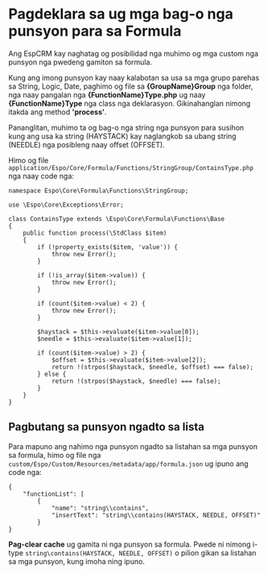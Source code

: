 # Pagdeklara sa ug mga bag-o nga punsyon para sa Formula

Ang EspCRM kay naghatag og posibilidad nga muhimo og mga custom nga punsyon nga pwedeng gamiton sa formula.

Kung ang imong punsyon kay naay kalabotan sa usa sa mga grupo parehas sa String, Logic, Date, paghimo og file sa __{GroupName}Group__ nga folder, nga naay pangalan nga __{FunctionName}Type.php__ ug naay __{FunctionName}Type__ nga class nga deklarasyon. Gikinahanglan nimong itakda ang method __'process'__.

Pananglitan, muhimo ta og bag-o nga string nga punsyon para susihon kung ang usa ka string (HAYSTACK) kay naglangkob sa ubang string (NEEDLE) nga posibleng naay offset (OFFSET).

Himo og file `application/Espo/Core/Formula/Functions/StringGroup/ContainsType.php` nga naay code nga:

```
namespace Espo\Core\Formula\Functions\StringGroup;

use \Espo\Core\Exceptions\Error;

class ContainsType extends \Espo\Core\Formula\Functions\Base
{
    public function process(\StdClass $item)
    {
        if (!property_exists($item, 'value')) {
            throw new Error();
        }

        if (!is_array($item->value)) {
            throw new Error();
        }

        if (count($item->value) < 2) {
            throw new Error();
        }

        $haystack = $this->evaluate($item->value[0]);
        $needle = $this->evaluate($item->value[1]);

        if (count($item->value) > 2) {
            $offset = $this->evaluate($item->value[2]);
            return !(strpos($haystack, $needle, $offset) === false);
        } else {
            return !(strpos($haystack, $needle) === false);
        }
    }
}
```
## Pagbutang sa punsyon ngadto sa lista

Para mapuno ang nahimo nga punsyon ngadto sa listahan sa mga punsyon sa formula, himo og file nga `custom/Espo/Custom/Resources/metadata/app/formula.json` ug ipuno ang code nga:
```
{
    "functionList": [
        {
            "name": "string\\contains",
            "insertText": "string\\contains(HAYSTACK, NEEDLE, OFFSET)"
        }
}
```

__Pag-clear cache__ ug gamita ni nga punsyon sa formula. Pwede ni nimong i-type `string\contains(HAYSTACK, NEEDLE, OFFSET)` o pilion gikan sa listahan sa mga punsyon, kung imoha ning ipuno.

